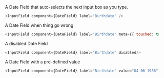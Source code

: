 A Date Field that auto-selects the next input box as you type.

```js
<InputField component={DateField} label="Birthdate" />
```

A Date Field when thing go wrong

```js
<InputField component={DateField} label="Birthdate" meta={{ touched: true, error: "Something went boom =(" }}/>
```

A disabled Date Field

```js
<InputField component={DateField} label="Birthdate" disabled/>
```

A Date Field with a pre-defined value

```js
<InputField component={DateField} label="Birthdate" value="04-06-1986" onChange={(dob) => { console.log(dob) }}/>
```
